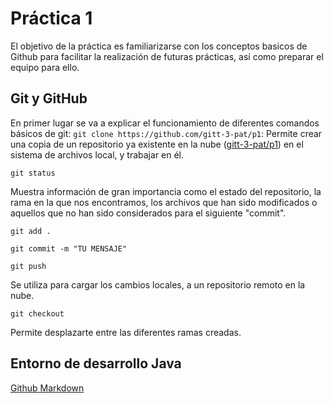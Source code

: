 # Práctica 1

El objetivo de la práctica es familiarizarse con los conceptos basicos de Github para facilitar la realización de futuras prácticas, así como preparar el equipo para ello.

## Git y GitHub

En primer lugar se va a explicar el funcionamiento de diferentes comandos básicos de git:
`git clone https://github.com/gitt-3-pat/p1`: Permite crear una copia de un repositorio ya existente en la nube ([gitt-3-pat/p1](https://github.com/gitt-3-pat/p1)) en el sistema de archivos local, y trabajar en él.
```
git status
```
Muestra información de gran importancia como el estado del repositorio, la rama en la que nos encontramos, los archivos que han sido modificados o aquellos que no han sido considerados para el siguiente "commit".
```
git add .
```
```
git commit -m "TU MENSAJE"
```
```
git push
```
Se utiliza para cargar los cambios locales, a un repositorio remoto en la nube. 
```
git checkout 
```
Permite desplazarte entre las diferentes ramas creadas. 

## Entorno de desarrollo Java

[Github Markdown](https://docs.github.com/es/get-started/writing-on-github/getting-started-with-writing-and-formatting-on-github/basic-writing-and-formatting-syntax)
